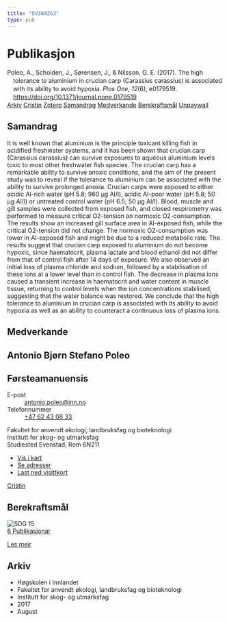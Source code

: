 ```yaml
---
title: "QV38AZG3"
type: pub
---
```

<h1>Publikasjon</h1>
<article id="csl-bib-container-QV38AZG3" class="csl-bib-container">
  <div class="csl-bib-body" style="line-height: 1.35; padding-left: 1em; text-indent:-1em;">
  <div class="csl-entry">Poleo, A., Scholden, J., S&#xF8;rensen, J., &amp; Nilsson, G. E. (2017). The high tolerance to aluminium in crucian carp (Carassius carassius) is associated with its ability to avoid hypoxia. <i>Plos One</i>, <i>12</i>(6), e0179519. <a href="https://doi.org/10.1371/journal.pone.0179519">https://doi.org/10.1371/journal.pone.0179519</a></div>
</div>
  <div class="csl-bib-buttons">
    <a href="#taxonomy-article-QV38AZG3" class="csl-bib-button">Arkiv</a>
    <a href="https://app.cristin.no/results/show.jsf?id=1484570" alt="Cristin URL" class="csl-bib-button">Cristin</a>
    <a href="http://zotero.org/groups/5402882/items/QV38AZG3" alt="Zotero URL" class="csl-bib-button">Zotero</a>
    <a href="#abstract-article-QV38AZG3" class="csl-bib-button">Samandrag</a>
    <a href="#contributors-article-QV38AZG3" class="csl-bib-button">Medverkande</a>
    <a href="#sdg-article-QV38AZG3" class="csl-bib-button">Berekraftsmål</a>
    <a href="https://journals.plos.org/plosone/article/file?id=10.1371/journal.pone.0179519&amp;type=printable" class="csl-bib-button">Unpaywall</a>
  </div>
  <div id="csl-bib-meta-container-QV38AZG3"></div>
</article>
<div id="csl-bib-meta-QV38AZG3" class="csl-bib-meta">
  <article id="abstract-article-QV38AZG3" class="abstract-article">
    <h1>Samandrag</h1>
    It is well known that aluminium is the principle toxicant killing fish in acidified freshwater systems, and it has been shown that crucian carp (Carassius carassius) can survive exposures to aqueous aluminium levels toxic to most other freshwater fish species. The crucian carp has a remarkable ability to survive anoxic conditions, and the aim of the present study was to reveal if the tolerance to aluminium can be associated with the ability to survive prolonged anoxia. Crucian carps were exposed to either acidic Al-rich water (pH 5.8; 960 μg Al/l), acidic Al-poor water (pH 5.8; 50 μg Al/l) or untreated control water (pH 6.5; 50 μg Al/l). Blood, muscle and gill samples were collected from exposed fish, and closed respirometry was performed to measure critical O2-tension an normoxic O2-consumption. The results show an increased gill surface area in Al-exposed fish, while the critical O2-tension did not change. The normoxic O2-consumption was lower in Al-exposed fish and might be due to a reduced metabolic rate. The results suggest that crucian carp exposed to aluminium do not become hypoxic, since haematocrit, plasma lactate and blood ethanol did not differ from that of control fish after 14 days of exposure. We also observed an initial loss of plasma chloride and sodium, followed by a stabilisation of these ions at a lower level than in control fish. The decrease in plasma ions caused a transient increase in haematocrit and water content in muscle tissue, returning to control levels when the ion concentrations stabilised, suggesting that the water balance was restored. We conclude that the high tolerance to aluminium in crucian carp is associated with its ability to avoid hypoxia as well as an ability to counteract a continuous loss of plasma ions.
  </article>
  <article id="contributors-article-QV38AZG3" class="contributors-article">
    <h1>Medverkande</h1>
    <div class="personas"> <div class="vrtx-hinn-person-card"> <div class="photo"> <i class="lar la-user-circle missing-person"></i> </div> <div class="info"> <hgroup><h1>Antonio Bjørn Stefano Poleo</h1> <h2>Førsteamanuensis</h2> </hgroup><dl> <dt>E-post</dt> <dd> <a href="mailto:antonio.poleo@inn.no">antonio.poleo@inn.no</a> </dd> <dt>Telefonnummer</dt> <dd><a href="tel:+4762430833"> +47 62 43 08 33 </a></dd> </dl> <p> Fakultet for anvendt økologi, landbruksfag og bioteknologi<br> Institutt for skog- og utmarksfag<br> Studiested Evenstad, Rom 6N211 </p> <ul class="vrtx-hinn-links"> <li><a href="https://www.google.com/maps?q=61.42516,11.07813">Vis i kart</a></li> <li><a href="https://www.inn.no/finn-en-ansatt/antonio-poleo.html#vrtx-hinn-addresses">Se adresser</a></li> <li><a href="https://www.inn.no/finn-en-ansatt/antonio-poleo.html?vrtx=vcf">Last ned visittkort</a></li> </ul> </div> </div> <a href="https://app.cristin.no/persons/show.jsf?id=22191" alt="Cristin URL" class="personas-cristin">Cristin</a> </div>
  </article>
  <article id="sdg-article-QV38AZG3" class="sdg-article">
    <h1>Berekraftsmål</h1>
    <div class="sdg-container"><div id="sdg15" class="sdg"> <img src="{{< params subfolder >}}images/sdg/sdg15_no.png" class="image" alt="SDG 15"> <div class="sdg-overlay"> <a href="{{< params subfolder >}}no/archive/?sdg=15#archive" class="sdg-publication-count"><span>6</span> Publikasjonar</a> <p><a href="NA" class="sdg-read-more">Les meir</a></p> </div> </div></div>
  </article>
  <article id="taxonomy-article-QV38AZG3" class="taxonomy-article">
    <h1>Arkiv</h1>
    <ul>
      <li>Høgskolen i Innlandet</li>
      <li>Fakultet for anvendt økologi, landbruksfag og bioteknologi</li>
      <li>Institutt for skog- og utmarksfag</li>
      <li>2017</li>
      <li>August</li>
    </ul>
  </article>
</div>
